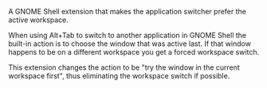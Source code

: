 A GNOME Shell extension that makes the application switcher prefer the active
workspace.

When using Alt+Tab to switch to another application in GNOME Shell the built-in
action is to choose the window that was active last.  If that window happens
to be on a different workspace you get a forced workspace switch.

This extension changes the action to be "try the window in the current
workspace first", thus eliminating the workspace switch if possible.
